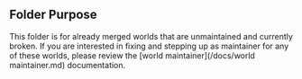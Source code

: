 ## Folder Purpose

This folder is for already merged worlds that are unmaintained and currently broken. If you are interested in fixing and
stepping up as maintainer for any of these worlds, please review the [world maintainer](/docs/world maintainer.md)
documentation.
